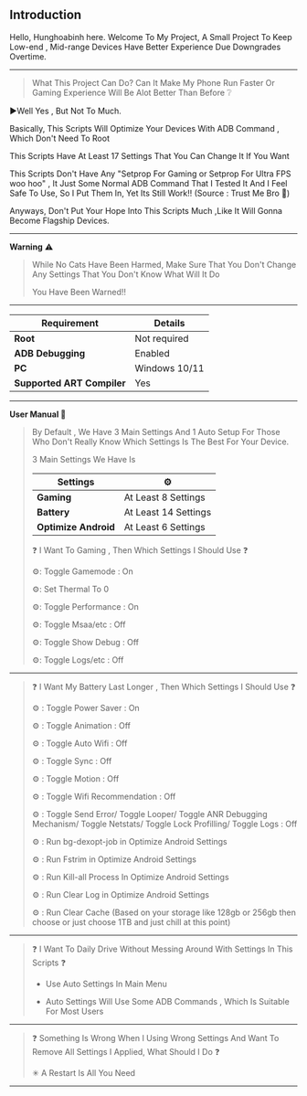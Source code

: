  **Introduction**
-----

Hello, Hunghoabinh here.
Welcome To My Project, A Small Project To Keep Low-end , Mid-range Devices Have Better Experience Due Downgrades Overtime.

--------------------
> What This Project Can Do? Can It Make My Phone Run Faster Or Gaming Experience Will Be Alot Better Than Before ❔



▶️Well Yes , But Not To Much.

Basically, This Scripts Will Optimize Your Devices With ADB Command , Which Don't Need To Root

This Scripts Have At Least 17 Settings That You Can Change It If You Want  

This Scripts Don't Have Any "Setprop For Gaming or Setprop For Ultra FPS woo hoo" , It Just Some Normal ADB Command That I Tested It And I Feel Safe To Use, So I Put Them In, Yet Its Still Work!! (Source : Trust Me Bro 👀)

Anyways, Don't Put Your Hope Into This Scripts Much ,Like It Will Gonna Become Flagship Devices.

--------------------







 **Warning** ⚠️ 

> While No Cats Have Been Harmed, Make Sure That You Don't Change Any Settings That You Don't Know What Will It Do
>
> You Have Been Warned!!
--------------------
| **Requirement**         | **Details**                      |
|-------------------------|----------------------------------|
| **Root**                | Not required                     |
| **ADB Debugging**       | Enabled                          |
| **PC**                  | Windows 10/11                    |
| **Supported ART Compiler**| Yes                              |



---
**User Manual 📖**

>By Default , We Have 3 Main Settings And 1 Auto Setup For Those Who Don't Really Know Which Settings Is The Best For Your Device.
>
>3 Main Settings We Have Is
>
>
>  | **Settings**            |          ⚙️                         |
>  |-------------------------|----------------------------------|
>  | **Gaming** | At Least 8 Settings |
>  | **Battery**| At Least 14 Settings|
>  | **Optimize Android**| At Least 6 Settings |
>
>
>
>
>
>❓ I Want To Gaming , Then Which Settings I Should Use ❓
>
>⚙️: Toggle Gamemode : On
>
>⚙️: Set Thermal To 0
>
>⚙️: Toggle Performance : On
>
>⚙️: Toggle Msaa/etc : Off
>
>⚙️: Toggle Show Debug : Off
>
>⚙️: Toggle Logs/etc : Off


-----
>❓ I Want My Battery Last Longer , Then Which Settings I Should Use ❓
>
>⚙️ : Toggle Power Saver : On
>
>⚙️ : Toggle Animation : Off
>
>⚙️ : Toggle Auto Wifi : Off
>
>⚙️ : Toggle Sync : Off
>
>⚙️ : Toggle Motion : Off
>
>⚙️ : Toggle Wifi Recommendation : Off
>
>⚙️ : Toggle Send Error/ Toggle Looper/ Toggle ANR Debugging Mechanism/ Toggle Netstats/ Toggle Lock Profilling/ Toggle Logs : Off
>
>⚙️ : Run bg-dexopt-job in Optimize Android Settings
>
>⚙️ : Run Fstrim in Optimize Android Settings
>
>⚙️ : Run Kill-all Process In Optimize Android Settings
>
>⚙️ : Run Clear Log in Optimize Android Settings
>
>⚙️ : Run Clear Cache (Based on your storage like 128gb or 256gb then choose or just choose 1TB and just chill at this point)
>
>
>
-----
>❓ I Want To Daily Drive Without Messing Around With Settings In This Scripts ❓
>
>* Use Auto Settings In Main Menu
>
>* Auto Settings Will Use Some ADB Commands , Which Is Suitable For Most Users 
>
-----
>❓ Something Is Wrong When I Using Wrong Settings And Want To Remove All Settings I Applied, What Should I Do ❓
>
>✳ A Restart Is All You Need

----------------
